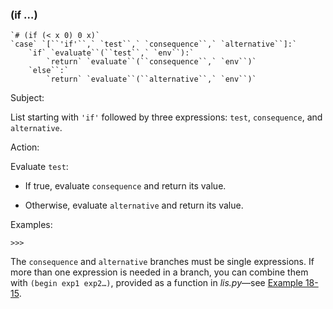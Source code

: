 ### (if …)

    `# (if (< x 0) 0 x)`
    `case` `[``'if'``,` `test``,` `consequence``,` `alternative``]:`
        `if` `evaluate``(``test``,` `env``):`
            `return` `evaluate``(``consequence``,` `env``)`
        `else``:`
            `return` `evaluate``(``alternative``,` `env``)`

Subject:

List starting with `'if'` followed by three expressions: `test`, `consequence`, and `alternative`.

Action:

Evaluate `test`:

- If true, evaluate `consequence` and return its value.
    
- Otherwise, evaluate `alternative` and return its value.
    

Examples:

```
>>> 
```

The `consequence` and `alternative` branches must be single expressions. If more than one expression is needed in a branch, you can combine them with `(begin exp1 exp2…)`, provided as a function in _lis.py_—see [Example 18-15](#lis_std_env_ex).